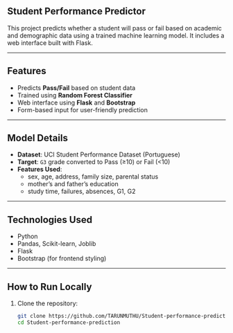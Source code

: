 ## Student Performance Predictor

This project predicts whether a student will pass or fail based on academic and demographic data using a trained machine learning model. It includes a web interface built with Flask.

---

##  Features

- Predicts **Pass/Fail** based on student data
- Trained using **Random Forest Classifier**
- Web interface using **Flask** and **Bootstrap**
- Form-based input for user-friendly prediction

---

##  Model Details

- **Dataset**: UCI Student Performance Dataset (Portuguese)
- **Target**: `G3` grade converted to Pass (≥10) or Fail (<10)
- **Features Used**:
  - sex, age, address, family size, parental status
  - mother’s and father’s education
  - study time, failures, absences, G1, G2

---

## Technologies Used

- Python
- Pandas, Scikit-learn, Joblib
- Flask
- Bootstrap (for frontend styling)

---

##  How to Run Locally

1. Clone the repository:
   ```bash
   git clone https://github.com/TARUNMUTHU/Student-performance-prediction.git
   cd Student-performance-prediction
